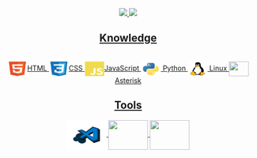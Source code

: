 <div align="center">
  <a href="https://github.com/AlexandreSiedschlag">
  <img height="160em" src="https://github-readme-stats-six-beta-81.vercel.app/api?username=alexandresiedschlag&show_icons=true&theme=highcontrast&include_all_commits=true&count_private=true"/>
  <img height="160em" src="https://github-readme-stats-alexandresiedschlag.vercel.app/api/top-langs/?username=alexandresiedschlag&layout=compact&langs_count=7&theme=highcontrast"/>
</div>
    
<div align="center">
  <h2>Knowledge</h2>
</div>
<div style="display: inline_block" align="center"><br>
  <img align="center" height="30" width="40" src="https://raw.githubusercontent.com/devicons/devicon/master/icons/html5/html5-original.svg">HTML
  <img align="center" height="30" width="40" src="https://raw.githubusercontent.com/devicons/devicon/master/icons/css3/css3-original.svg">CSS
  <img align="center" height="30" width="40" src="https://raw.githubusercontent.com/devicons/devicon/master/icons/javascript/javascript-plain.svg">JavaScript
  <img align="center" height="30" width="40" src="https://raw.githubusercontent.com/devicons/devicon/master/icons/python/python-original.svg"> Python
  <img align="center" height="30" width="40" src="https://raw.githubusercontent.com/github/explore/80688e429a7d4ef2fca1e82350fe8e3517d3494d/topics/linux/linux.png"> Linux
  <img align="center" height="30" width="40" src="https://github.com/asterisk.png"> Asterisk
</div>

<div align="center">
  <h2>Tools</h2>
</div>

  <div align="center">
    <img align="center" height="60" width="80" src="https://raw.githubusercontent.com/vscode-icons/vscode-icons/master/images/logo@3x.png">
    <img align="center" height="60" width="80" src="https://github.com/gitlabhq.png">
    <img align="center" height="60" width="80" src="https://github.com/sqlitebrowser.png">

    
  </div>
